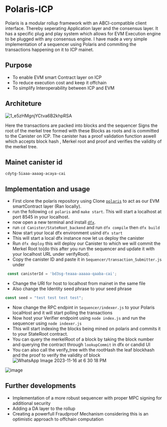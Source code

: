 # Polaris-ICP
Polaris is a modular rollup framework with an ABCI-compatible client interface. Thereby seperating Application layer and the consensus layer. It has a specific plug and play system which allows for EVM Execution engine to be plugged with any consensus engine.
I have made a very simple implementation of a sequencer using Polaris and commiting the transactions happening on it to ICP mainet.
## Purpose
- To enable EVM smart Contract layer on ICP
- To reduce execution cost and keep it offchain
- To simplify Interoperability between ICP and EVM
## Architeture 
![1_e5zHMgnjYCtva6B2khpRSA](https://github.com/muskbuster/Celestia-ICP/assets/81789395/74bdbb1c-9b69-4284-ae6a-e2520b03639b)

Here the transactions are packed into blocks and the sequencer Signs the root of the merkel tree formed with these Blocks as roots and is committed to the Canister on ICP.
The canister has a proof validation function aswell which accepts block hash , Merkel root and proof and verifies the validity of the merkel tree.
## Mainet canister id
`cdytg-5iaaa-aaaag-acaya-cai`
## Implementation and usage

- First clone the polaris repository using  Clone [`polaris`](https://github.com/berachain/polaris) to act as our EVM smartContract layer (Ran locally).
- run the following `cd polaris` and `make start`. This will start a localhost at port 8545 in your localhost.
- now open a new terminal and install [`dfx`]([https://github.com/berachain/polaris](https://internetcomputer.org/docs/current/developer-docs/setup/install/)https://internetcomputer.org/docs/current/developer-docs/setup/install/).
- run `cd Canister/StateRoot_backend` and run `dfx compile` then `dfx build`
- Now start your local dfx environment usind `dfx start`
- This will start a local dfx instance now let us deploy the canister
- Run `dfx deploy` this will deploy our Canister to which we will commit the Merkel Root to(do this after you run the sequencer and update it with your localhost URL under verifyRoot).
- Copy the canister ID and paste it in `Sequencer/transaction_Submitter.js` under 
```javascript
 const canisterId = 'bd3sg-teaaa-aaaaa-qaaba-cai';
```
- Change the URl for host to localhost from mainet in the same file
- Also change the Identity seed phrase to your seed phrase 
```javascript 
const seed = "test test test test";
```
- Now change the RPC endpint in `Sequencer/indexer.js` to your Polaris localHost and it will start polling the transactions
- Now host your Verifier endpoint using `node index.js` and run the sequencer using `node indexer.js`
- This will start indexing the blocks being mined on polaris and commits it to your StateRoot contract.
- You can query the merkelRoot of a block by taking the block number and querying the contract through `lookupCommit` in dfx or candid UI
- You can also call the verify_tree with the rootHash the leaf blockhash and the proof to verify the validity of block
![WhatsApp Image 2023-11-16 at 6 30 18 PM](https://github.com/muskbuster/Celestia-ICP/assets/81789395/d9c9d323-1ffb-4b6e-93da-670ba3814609)


![image](https://github.com/muskbuster/Celestia-ICP/assets/81789395/ba83312e-412d-4d61-b1cc-c29174d039b2)

## Further developments
- Implementation of a more robust sequencer with proper MPC signing for additional security
- Adding a DA layer to the rollup
- Creating a powerfull Fraudproof Mechanism considering this is an optimistic approach to offchain computation
  
